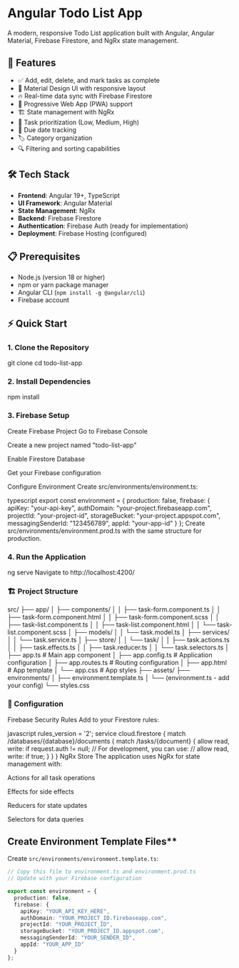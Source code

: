 # Angular Todo List App

A modern, responsive Todo List application built with Angular, Angular Material, Firebase Firestore, and NgRx state management.

## 🚀 Features

- ✅ Add, edit, delete, and mark tasks as complete
- 🎨 Material Design UI with responsive layout
- 🔥 Real-time data sync with Firebase Firestore
- 📱 Progressive Web App (PWA) support
- 🏗️ State management with NgRx
- 🎯 Task prioritization (Low, Medium, High)
- 📅 Due date tracking
- 🏷️ Category organization
- 🔍 Filtering and sorting capabilities

## 🛠️ Tech Stack

- **Frontend**: Angular 19+, TypeScript
- **UI Framework**: Angular Material
- **State Management**: NgRx
- **Backend**: Firebase Firestore
- **Authentication**: Firebase Auth (ready for implementation)
- **Deployment**: Firebase Hosting (configured)

## 📋 Prerequisites

- Node.js (version 18 or higher)
- npm or yarn package manager
- Angular CLI (`npm install -g @angular/cli`)
- Firebase account

## ⚡ Quick Start

### 1. Clone the Repository

git clone <your-repository-url>
cd todo-list-app

### 2. Install Dependencies

npm install

### 3. Firebase Setup

Create Firebase Project
Go to Firebase Console

Create a new project named "todo-list-app"

Enable Firestore Database

Get your Firebase configuration

Configure Environment
Create src/environments/environment.ts:

typescript
export const environment = {
  production: false,
  firebase: {
    apiKey: "your-api-key",
    authDomain: "your-project.firebaseapp.com",
    projectId: "your-project-id",
    storageBucket: "your-project.appspot.com",
    messagingSenderId: "123456789",
    appId: "your-app-id"
  }
};
Create src/environments/environment.prod.ts with the same structure for production.

### 4. Run the Application

ng serve
Navigate to http://localhost:4200/

### 🏗️ Project Structure


src/
├── app/
│ ├── components/
│ │ ├── task-form.component.ts
│ │ ├── task-form.component.html
│ │ ├── task-form.component.scss
│ │ ├── task-list.component.ts
│ │ ├── task-list.component.html
│ │ └── task-list.component.scss
│ ├── models/
│ │ └── task.model.ts
│ ├── services/
│ │ └── task.service.ts
│ ├── store/
│ │ └── task/
│ │ ├── task.actions.ts
│ │ ├── task.effects.ts
│ │ ├── task.reducer.ts
│ │ └── task.selectors.ts
│ ├── app.ts # Main app component
│ ├── app.config.ts # Application configuration
│ ├── app.routes.ts # Routing configuration
│ ├── app.html # App template
│ └── app.css # App styles
├── assets/
├── environments/
│ ├── environment.template.ts
│ └── (environment.ts - add your config)
└── styles.css

### 🔧 Configuration
Firebase Security Rules
Add to your Firestore rules:

javascript
rules_version = '2';
service cloud.firestore {
  match /databases/{database}/documents {
    match /tasks/{document} {
      allow read, write: if request.auth != null;
      // For development, you can use:
      // allow read, write: if true;
    }
  }
}
NgRx Store
The application uses NgRx for state management with:

Actions for all task operations

Effects for side effects

Reducers for state updates

Selectors for data queries


## Create Environment Template Files**

Create `src/environments/environment.template.ts`:
```typescript
// Copy this file to environment.ts and environment.prod.ts
// Update with your Firebase configuration

export const environment = {
  production: false,
  firebase: {
    apiKey: "YOUR_API_KEY_HERE",
    authDomain: "YOUR_PROJECT_ID.firebaseapp.com",
    projectId: "YOUR_PROJECT_ID",
    storageBucket: "YOUR_PROJECT_ID.appspot.com",
    messagingSenderId: "YOUR_SENDER_ID",
    appId: "YOUR_APP_ID"
  }
};

